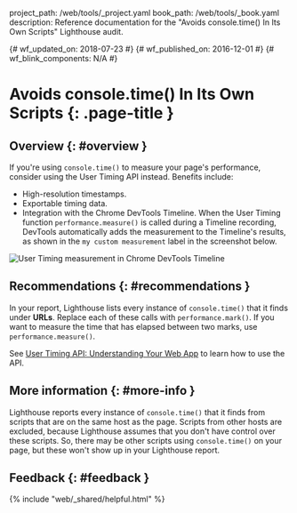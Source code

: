 project_path: /web/tools/_project.yaml book_path: /web/tools/_book.yaml description: Reference documentation for the "Avoids console.time() In Its Own Scripts" Lighthouse audit.

{# wf_updated_on: 2018-07-23 #} {# wf_published_on: 2016-12-01 #} {# wf_blink_components: N/A #}

# Avoids console.time() In Its Own Scripts {: .page-title }

## Overview {: #overview }

If you're using `console.time()` to measure your page's performance, consider using the User Timing API instead. Benefits include:

* High-resolution timestamps.
* Exportable timing data.
* Integration with the Chrome DevTools Timeline. When the User Timing function `performance.measure()` is called during a Timeline recording, DevTools automatically adds the measurement to the Timeline's results, as shown in the `my custom measurement` label in the screenshot below.

![User Timing measurement in Chrome DevTools Timeline](/web/tools/lighthouse/images/user-timing-measurement-in-devtools.png)

## Recommendations {: #recommendations }

In your report, Lighthouse lists every instance of `console.time()` that it finds under **URLs**. Replace each of these calls with `performance.mark()`. If you want to measure the time that has elapsed between two marks, use `performance.measure()`.

See [User Timing API: Understanding Your Web App](https://www.html5rocks.com/en/tutorials/webperformance/usertiming/) to learn how to use the API.

## More information {: #more-info }

Lighthouse reports every instance of `console.time()` that it finds from scripts that are on the same host as the page. Scripts from other hosts are excluded, because Lighthouse assumes that you don't have control over these scripts. So, there may be other scripts using `console.time()` on your page, but these won't show up in your Lighthouse report.

## Feedback {: #feedback }

{% include "web/_shared/helpful.html" %}